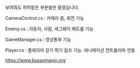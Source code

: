 보여줘도 허락맡은 부분들만 올렸습니다.

CameraControl.cs : 카메라 줌, 회전 기능

Enemy.cs : 자동차, 사람, 세그웨이 패트롤 기능

GameManager.cs : 영상통화 기능

Player.cs : 플레이어 걷기 뛰기 점프 기능. 애니메이션 컨트롤러와 연동


 https://www.busanmayor.org
